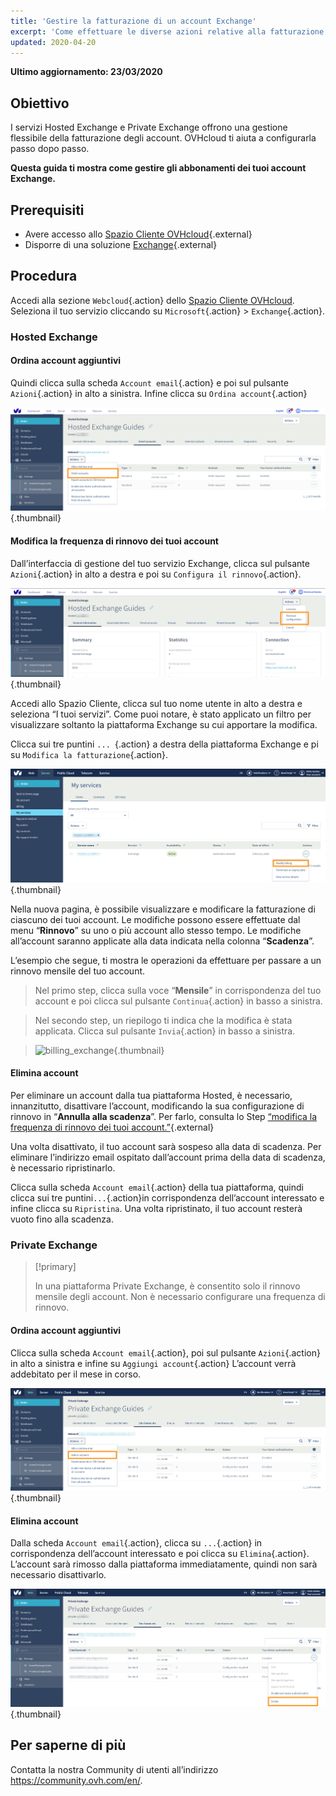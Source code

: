 ```yaml
---
title: 'Gestire la fatturazione di un account Exchange'
excerpt: 'Come effettuare le diverse azioni relative alla fatturazione del tuo servizio Exchange'
updated: 2020-04-20
---
```


**Ultimo aggiornamento: 23/03/2020**

## Obiettivo

I servizi Hosted Exchange e Private Exchange offrono una gestione flessibile della fatturazione degli account. OVHcloud ti aiuta a configurarla passo dopo passo.


**Questa guida ti mostra come gestire gli abbonamenti dei tuoi account Exchange.**

## Prerequisiti

- Avere accesso allo [Spazio Cliente OVHcloud](https://www.ovh.com/auth/?action=gotomanager&from=https://www.ovh.it/&ovhSubsidiary=it){.external}
- Disporre di una soluzione [Exchange](https://www.ovhcloud.com/fr/emails/hosted-exchange/){.external}

## Procedura

Accedi alla sezione `Webcloud`{.action} dello [Spazio Cliente OVHcloud](https://www.ovh.com/auth/?action=gotomanager&from=https://www.ovh.it/&ovhSubsidiary=it). Seleziona il tuo servizio cliccando su `Microsoft`{.action} > `Exchange`{.action}.

### Hosted Exchange 

#### Ordina account aggiuntivi

Quindi clicca sulla scheda `Account email`{.action} e poi sul pulsante `Azioni`{.action} in alto a sinistra. Infine clicca su `Ordina account`{.action}

![billing_exchange](images/billing-exchange-00.png){.thumbnail}


#### Modifica la frequenza di rinnovo dei tuoi account <a name="periodicity"></a>

Dall’interfaccia di gestione del tuo servizio Exchange, clicca sul pulsante `Azioni`{.action} in alto a destra e poi su `Configura il rinnovo`{.action}. 

![billing_exchange](images/billing-exchange-01.png){.thumbnail}

Accedi allo Spazio Cliente, clicca sul tuo nome utente in alto a destra e seleziona “I tuoi servizi”. Come puoi notare, è stato applicato un filtro per visualizzare soltanto la piattaforma Exchange su cui apportare la modifica.

Clicca sui tre puntini `... `{.action} a destra della piattaforma Exchange e pi su `Modifica la fatturazione`{.action}.

![billing_exchange](images/billing-exchange-02.png){.thumbnail}

Nella nuova pagina, è possibile visualizzare e modificare la fatturazione di ciascuno dei tuoi account. Le modifiche possono essere effettuate dal menu “**Rinnovo**” su uno o più account allo stesso tempo.  Le modifiche all’account saranno applicate alla data indicata nella colonna “**Scadenza**”. 

L’esempio che segue, ti mostra le operazioni da effettuare per passare a un rinnovo mensile del tuo account.

> Nel primo step, clicca sulla voce “**Mensile**” in corrispondenza del tuo account e poi clicca sul pulsante `Continua`{.action} in basso a sinistra. 

> Nel secondo step, un riepilogo ti indica che la modifica è stata applicata. Clicca sul pulsante `Invia`{.action} in basso a sinistra.

> ![billing_exchange](images/billing-exchange-03.png){.thumbnail}

#### Elimina account

Per eliminare un account dalla tua piattaforma Hosted, è necessario, innanzitutto, disattivare l’account, modificando la sua configurazione di rinnovo in “**Annulla alla scadenza**”. Per farlo, consulta lo Step [“modifica la frequenza di rinnovo dei tuoi account.”](./#modifica-la-frequenza-di-rinnovo-dei-tuoi-account){.external}

Una volta disattivato, il tuo account sarà sospeso alla data di scadenza. Per eliminare l’indirizzo email ospitato dall’account prima della data di scadenza, è necessario ripristinarlo.

Clicca sulla scheda `Account email`{.action} della tua piattaforma, quindi clicca sui tre puntini`...`{.action}in corrispondenza dell’account interessato e infine clicca su `Ripristina`. Una volta ripristinato, il tuo account resterà vuoto fino alla scadenza.

### Private Exchange

> [!primary]
>
> In una piattaforma Private Exchange, è consentito solo il rinnovo mensile degli account. Non è necessario configurare una frequenza di rinnovo.

#### Ordina account aggiuntivi

Clicca sulla scheda `Account email`{.action}, poi sul pulsante `Azioni`{.action} in alto a sinistra e infine su `Aggiungi account`{.action} L’account verrà addebitato per il mese in corso.

![billing_exchange](images/billing-exchange-06.png){.thumbnail}


#### Elimina account

Dalla scheda `Account email`{.action}, clicca su `...`{.action} in corrispondenza dell’account interessato e poi clicca su `Elimina`{.action}.  L’account sarà rimosso dalla piattaforma immediatamente, quindi non sarà necessario disattivarlo.

![billing_exchange](images/billing-exchange-07.png){.thumbnail}


## Per saperne di più

Contatta la nostra Community di utenti all’indirizzo <https://community.ovh.com/en/>.